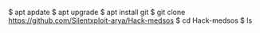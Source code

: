 $ apt apdate
$ apt upgrade
$ apt install git
$ git clone https://github.com/Silentxploit-arya/Hack-medsos
$ cd Hack-medsos 
$ ls 


